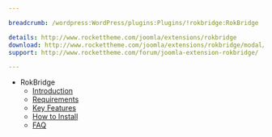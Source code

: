 ```yaml
---

breadcrumb: /wordpress:WordPress/plugins:Plugins/!rokbridge:RokBridge

details: http://www.rockettheme.com/joomla/extensions/rokbridge
download: http://www.rockettheme.com/joomla/extensions/rokbridge/modal/downloads
support: http://www.rockettheme.com/forum/joomla-extension-rokbridge/

---
```


* RokBridge
    * [Introduction]()
    * [Requirements](INDEX.md#requirements)
    * [Key Features](INDEX.md#key-features)
    * [How to Install](INDEX.md#how-to-install)
    * [FAQ](faq.md)